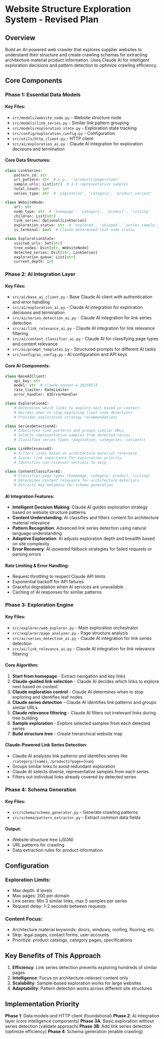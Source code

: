 # Website Structure Exploration System - Revised Plan

## Overview

Build an AI-powered web crawler that explores supplier websites to understand their structure and create crawling schemas for extracting architecture material product information. Uses Claude AI for intelligent exploration decisions and pattern detection to optimize crawling efficiency.

## Core Components

### Phase 1: Essential Data Models

#### Key Files:

- `src/models/website_node.py` - Website structure node
- `src/models/link_series.py` - Similar link pattern grouping
- `src/models/exploration_state.py` - Exploration state tracking
- `src/config/exploration_config.py` - Configuration
- `src/utils/http_client.py` - HTTP client
- `src/ai/exploration_ai.py` - Claude AI integration for exploration decisions and termination

#### Core Data Structures:

```python
class LinkSeries:
    pattern_id: str
    url_pattern: str  # e.g., "/products?page={num}"
    sample_urls: List[str]  # 3-5 representative samples
    total_count: int
    series_type: str  # 'pagination', 'category', 'product_variant'

class WebsiteNode:
    url: str
    node_type: str  # 'homepage', 'category', 'product', 'listing'
    children: List[str]
    link_series: Optional[LinkSeries]
    exploration_status: str  # 'explored', 'skipped', 'series_sample', 'leaf'
    is_terminal: bool  # Claude-determined leaf node status

class ExplorationState:
    visited_urls: Set[str]
    tree_nodes: Dict[str, WebsiteNode]
    detected_series: Dict[str, LinkSeries]
    exploration_queue: List[str]
    current_depth: int
```

### Phase 2: AI Integration Layer

#### Key Files:

- `src/ai/base_ai_client.py` - Base Claude AI client with authentication and error handling
- `src/ai/exploration_ai.py` - Claude AI integration for exploration decisions and termination
- `src/ai/series_detection_ai.py` - Claude AI integration for link series detection
- `src/ai/link_relevance_ai.py` - Claude AI integration for link relevance filtering
- `src/ai/content_classifier_ai.py` - Claude AI for classifying page types and content relevance
- `src/ai/prompt_templates.py` - Structured prompts for different AI tasks
- `src/config/ai_config.py` - AI configuration and API keys

#### Core AI Components:

```python
class BaseAIClient:
    api_key: str
    model: str  # claude-sonnet-4-20250514
    rate_limiter: RateLimiter
    error_handler: AIErrorHandler

class ExplorationAI:
    # Determines which links to explore next based on context
    # Decides when to stop exploring (leaf node detection)
    # Provides exploration strategy recommendations

class SeriesDetectionAI:
    # Identifies link patterns and groups similar URLs
    # Selects representative samples from detected series
    # Classifies series types (pagination, categories, variants)

class LinkRelevanceAI:
    # Filters links based on architecture material relevance
    # Scores link importance for exploration priority
    # Identifies non-relevant sections to skip

class ContentClassifierAI:
    # Classifies page types (homepage, category, product, listing)
    # Determines content relevance for architecture materials
    # Extracts key metadata for schema generation
```

#### AI Integration Features:

- **Intelligent Decision Making**: Claude AI guides exploration strategy based on website structure patterns
- **Content Understanding**: AI classifies and filters content for architecture material relevance
- **Pattern Recognition**: Advanced link series detection using natural language understanding
- **Adaptive Exploration**: AI adjusts exploration depth and breadth based on site complexity
- **Error Recovery**: AI-powered fallback strategies for failed requests or parsing errors

#### Rate Limiting & Error Handling:

- Request throttling to respect Claude API limits
- Exponential backoff for API failures
- Graceful degradation when AI services are unavailable
- Caching of AI responses for similar patterns

### Phase 3: Exploration Engine

#### Key Files:

- `src/explorer/web_explorer.py` - Main exploration orchestrator
- `src/explorer/page_analyzer.py` - Page structure analysis
- `src/ai/series_detection_ai.py` - Claude AI integration for link series detection
- `src/ai/link_relevance_ai.py` - Claude AI integration for link relevance filtering

#### Core Algorithm:

1. **Start from homepage** - Extract navigation and key links
2. **Claude-guided link selection** - Claude AI decides which links to explore next based on context
3. **Claude exploration control** - Claude AI determines when to stop exploring and identifies leaf nodes
4. **Claude series detection** - Claude AI identifies link patterns and groups similar URLs
5. **Claude relevance filtering** - Claude AI filters out irrelevant links during tree building
6. **Sample exploration** - Explore selected samples from each detected series
7. **Build structure tree** - Create hierarchical website map

#### Claude-Powered Link Series Detection:

- Claude AI analyzes link patterns and identifies series like `/category/{name}`, `/products?page={num}`
- Groups similar links to avoid redundant exploration
- Claude AI selects diverse, representative samples from each series
- Filters out individual links already covered by detected series

### Phase 4: Schema Generation

#### Key Files:

- `src/schema/schema_generator.py` - Generate crawling patterns
- `src/schema/pattern_extractor.py` - Extract common data fields

#### Output:

- Website structure tree (JSON)
- URL patterns for crawling
- Data extraction rules for product information

## Configuration

### Exploration Limits:

- Max depth: 4 levels
- Max pages: 200 per domain
- Link series: Min 3 similar links, max 5 samples per series
- Request delay: 1-2 seconds between requests

### Content Focus:

- Architecture material keywords: doors, windows, roofing, flooring, etc.
- Skip: legal pages, contact forms, user accounts
- Prioritize: product catalogs, category pages, specifications

## Key Benefits of This Approach

1. **Efficiency**: Link series detection prevents exploring hundreds of similar pages
2. **Intelligence**: Focus on architecture-relevant content only
3. **Scalability**: Sample-based exploration works for large websites
4. **Adaptability**: Pattern detection works across different site structures

## Implementation Priority

**Phase 1**: Data models and HTTP client (foundational)
**Phase 2**: AI integration layer (core intelligence components)
**Phase 3A**: Basic exploration without series detection (validate approach)
**Phase 3B**: Add link series detection (optimize efficiency)
**Phase 4**: Schema generation (enable crawling)
